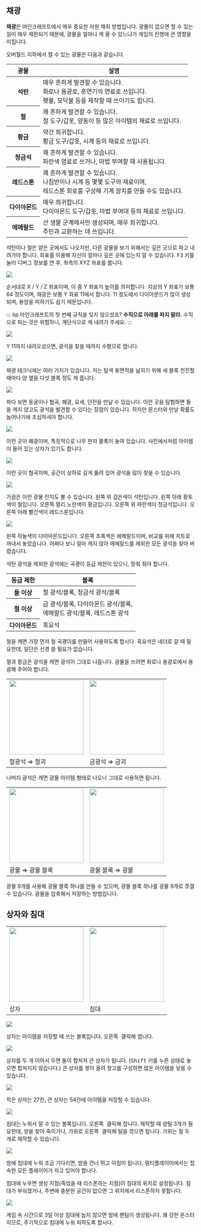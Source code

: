 ## 채광
**채광**은 마인크래프트에서 매우 중요한 자원 채취 방법입니다. 광물이 없으면 할 수 있는 일이 매우 제한되기 때문에, 광물을 얼마나 캐 올 수 있느냐가 게임의 진행에 큰 영향을 미칩니다.

오버월드 지하에서 캘 수 있는 광물은 다음과 같습니다.

<table>
    <thead>
        <tr><th class="p27">광물</th><th>설명</th></tr>
    </thead>
    <tbody>
        <tr><th class="p27">석탄</td><td>매우 흔하게 발견할 수 있습니다.<br>화로나 용광로, 훈연기의 연료로 쓰입니다.<br>횃불, 모닥불 등을 제작할 때 쓰이기도 합니다.</td></tr>
        <tr><th class="p27">철</td><td>꽤 흔하게 발견할 수 있습니다.<br>철 도구/갑옷, 양동이 등 많은 아이템의 재료로 쓰입니다.</td></tr>
        <tr><th class="p27">황금</td><td>약간 희귀합니다.<br>황금 도구/갑옷, 시계 등의 재료로 쓰입니다.</td></tr>
        <tr><th class="p27">청금석</td><td>꽤 흔하게 발견할 수 있습니다.<br>파란색 염료로 쓰거나, 마법 부여할 때 사용됩니다.</td></tr>
        <tr><th class="p27">레드스톤</td><td>꽤 흔하게 발견할 수 있습니다.<br>나침반이나 시계 등 몇몇 도구의 재료이며,<br>레드스톤 회로를 구성해 기계 장치를 만들 수도 있습니다.</td></tr>
        <tr><th class="p27">다이아몬드</td><td>매우 희귀합니다.<br>다이아몬드 도구/갑옷, 마법 부여대 등의 재료로 쓰입니다.</td></tr>
        <tr><th class="p27">에메랄드</td><td>산 생물 군계에서만 생성되며, 매우 희귀합니다.<br>주민과 교환하는 데 쓰입니다.</td></tr>
    </tbody>
</table>

석탄이나 철은 얕은 곳에서도 나오지만, 다른 광물을 보기 위해서는 깊은 곳으로 파고 내려가야 합니다.
좌표를 이용해 자신이 얼마나 깊은 곳에 있는지 알 수 있습니다.
<kbd>F3</kbd> 키를 눌러 디버그 정보를 연 후, 좌측의 XYZ 좌표를 봅니다.

![](images/3/y좌표.png)

순서대로 X / Y / Z 좌표이며, 이 중 Y 좌표가 높이를 의미합니다.
지상의 Y 좌표가 보통 64 정도이며, 채광은 보통 Y 좌표 11에서 합니다.
11 정도에서 다이아몬드가 많이 생성되며, 용암을 피하기도 쉽기 때문입니다.

::: tip
마인크래프트의 첫 번째 규칙을 잊지 않으셨죠?
**수직으로 아래를 파지 말라.**
수직으로 파는 것은 위험하니, 계단식으로 캐 내려가 주세요.
:::

![](images/3/11까지.png)

Y 11까지 내려오셨으면, 광석을 찾을 때까지 수평으로 캡니다.

![](images/3/채광법.png)

채광 테크닉에는 여러 가지가 있습니다.
저는 탐색 표면적을 넓히기 위해 세 블록 전진할 때마다 양 옆을 다섯 블록 정도 캐 줍니다.

![](images/3/동굴.png)

파다 보면 동굴이나 협곡, 폐광, 요새, 던전을 만날 수 있습니다.
이런 곳을 탐험하면 돌을 캐지 않고도 광석을 발견할 수 있다는 장점이 있습니다.
하지만 몬스터와 만날 확률도 늘어나기에 조심하셔야 합니다.

![](images/3/폐광.png)

이런 곳이 폐광이며, 특징적으로 나무 판자 블록이 놓여 있습니다.
사진에서처럼 아이템이 들어 있는 상자가 있기도 합니다.

![](images/3/협곡.png)

이런 곳이 협곡이며, 공간이 상하로 길게 뚫려 있어 광석을 많이 찾을 수 있습니다.

![](images/3/광물_잔치.png)

가끔은 이런 광물 잔치도 볼 수 있습니다.
왼쪽 위 검은색이 석탄입니다.
왼쪽 아래 황토색이 철입니다.
오른쪽 멀리 노란색이 황금입니다.
오른쪽 위 파란색이 청금석입니다.
오른쪽 아래 빨간색이 레드스톤입니다.

![](images/3/다이아몬드와_에메랄드.png)

왼쪽 하늘색이 다이아몬드입니다.
오른쪽 초록색은 에메랄드이며, 비교를 위해 치트로 꺼내서 놓았습니다.
어쩌다 보니 얼마 캐지 않아 에메랄드를 제외한 모든 광석을 찾아 버렸습니다.

석탄 광석을 제외한 광석에는 곡괭이 등급 제한이 있으니, 맞춰 줘야 합니다.

<table>
    <thead>
        <tr><th class="p27">등급 제한</th><th>블록</th></tr>
    </thead>
    <tbody>
        <tr><th class="p27">돌 이상</th><td>철 광석/블록, 청금석 광석/블록</td></tr>
        <tr><th class="p27">철 이상</th><td>금 광석/블록, 다이아몬드 광석/블록,<br>에메랄드 광석/블록, 레드스톤 광석</td></tr>
        <tr><th class="p27">다이아몬드</th><td>흑요석</td></tr>
    </tbody>
</table>

철을 캐면 가장 먼저 철 곡괭이를 만들어 사용하도록 합시다.
흑요석은 네더로 갈 때 필요한데, 일단은 신경 쓸 필요가 없습니다.

철과 황금은 광석을 캐면 광석이 그대로 나옵니다.
광물을 쓰려면 화로나 용광로에서 용광해 주어야 합니다.

<table>
    <tbody>
        <tr><td><img width="198px" src="https://tutorial.finalchild.me/images/3/용광_철광석.png"></td><td><img width="198px" src="https://tutorial.finalchild.me/images/3/용광_금광석.png"></td></tr>
        <tr><td>철광석 ⇒ 철괴</td><td>금광석 ⇒ 금괴</td></tr>
    </tbody>
</table>

나머지 광석은 캐면 광물 아이템 형태로 나오니 그대로 사용하면 됩니다.

<table>
    <tbody>
        <tr><td><img width="198px" src="https://tutorial.finalchild.me/images/3/제작법_석탄_블록.png"></td><td><img width="198px" src="https://tutorial.finalchild.me/images/3/제작법_석탄.png"></td></tr>
        <tr><td>광물 ⇒ 광물 블록</td><td>광물 블록 ⇒ 광물</td></tr>
    </tbody>
</table>

광물 9개를 사용해 광물 블록 하나를 만들 수 있으며,
광물 블록 하나를 광물 9개로 쪼갤 수 있습니다.
광물을 압축해서 저장하는 방법입니다.


## 상자와 침대

<table>
    <tbody>
        <tr><td><img width="198px" src="https://tutorial.finalchild.me/images/3/제작법_상자.png"></td><td><img width="198px" src="https://tutorial.finalchild.me/images/3/제작법_침대.png"></td></tr>
        <tr><td>상자</td><td>침대</td></tr>
    </tbody>
</table>

![](images/3/상자.png)

상자는 아이템을 저장할 때 쓰는 블록입니다. <kbd>오른쪽 클릭</kbd>해 엽니다.

![](images/3/큰_상자.png)

상자를 두 개 이어서 두면 둘이 합쳐져 큰 상자가 됩니다.
(<kbd>Shift</kbd> 키를 누른 상태로 놓으면 합쳐지지 않습니다.)
큰 상자를 쌓아 올려 창고를 구성하면 많은 아이템을 넣을 수 있습니다.

![](images/3/상자_안.png)

작은 상자는 27칸, 큰 상자는 54칸에 아이템을 저장할 수 있습니다.

![](images/3/침대.png)

침대는 누워서 잘 수 있는 블록입니다. <kbd>오른쪽 클릭</kbd>해 잡니다.
제작할 때 양털 3개가 필요한데, 양을 찾아 죽이거나, 가위로 <kbd>오른쪽 클릭</kbd>해 털을 깎으면 됩니다.
가위는 철 두 개로 제작할 수 있습니다.

![](images/3/잠.png)

밤에 침대에 누워 조금 기다리면, 밤을 건너 뛰고 아침이 됩니다.
멀티플레이어에서는 접속한 모든 플레이어가 자고 있어야 합니다.

침대에 누우면 생성 지점(죽었을 때 리스폰하는 지점)이 침대의 위치로 설정됩니다.
침대가 부숴졌거나, 주변에 충분한 공간이 없으면 그 위치에서 리스폰하지 못합니다.

![](images/3/팬텀.png)

게임 속 시간으로 3일 이상 침대에 눕지 않으면 밤에 팬텀이 생성됩니다.
꽤 강한 몬스터이므로, 주기적으로 침대에 누워 피하도록 합시다.
